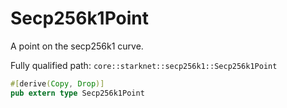 # Secp256k1Point

A point on the secp256k1 curve.

Fully qualified path: `core::starknet::secp256k1::Secp256k1Point`

```rust
#[derive(Copy, Drop)]
pub extern type Secp256k1Point
```

